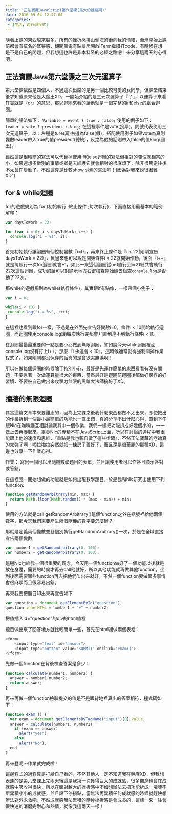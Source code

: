 ```yaml
---
title: '正法寶藏JavaScript第六堂課(最大的撞牆期)'
date: 2016-09-04 12:47:00
categories:
 - [生活, 跨行學程式]
---
```

隨著上課的東西越來越多，所有的挫折感排山倒海的衝向我的情緒，漸漸開始上課前都會有莫名的緊張感，翻開筆電有點排斥開啟iTerm繼續打code，有時候在想是不是自己的問題，但我想這也許是非本科系的必經之路吧！來分享這兩天的心得吧。

##  正法寶藏Java第六堂課之三次元運算子

第六堂課依然是四個人，不過這次出席的是另一個比較可愛的女同學，但課堂結束後才知道原來他是大魔王XD，一開始介紹的是三元次運算子『？』，以運算子來看其實就是『or』的意思，那以迴圈來看的話他就是一個完整的if和else的組合迴圈。

簡單的語法如下：
` Variable = event ? true : false; `
使用的例子如下：
` leader = vote ? president : king; `
在這裡事件是vote(投票)，問號代表使用三次元運算子，以：左邊是ture(真)右邊為false(假)，搭配使用例子如果vote為真則變數leader帶入true的值president(總統)，反之為假的話則帶入false的值king(國王)。

雖然這是很精簡的寫法可以代替掉使用if和else迴圈的寫法但相對的彈性就相當的小，如果還想多做別的事情或者是去維護它就會相對的很麻煩了，除非很篤定往後不太會在變動了，不然這算是比較show skill的寫法吧！(因為對我來說很困難XD")

##  for & while迴圈

for的遊戲規則為 for (初始執行 ;終止條件 ;每次執行)，下面直接用最基本的範例解釋：

``` javascript
var daysToWork = 22;

for (var i = 0; i < daysToWork; i++) {
  console.log('i = %s', i);
}
```

首先初始執行讓迴圈有個控制變數『i=0』，再來終止條件是『i < 22(剛剛宣告daysToWork = 22)』，反過來也可以說是開始條件i < 22就開始作動，後面『i++』就是每執行一次for迴圈i就會+1，如此一來這個迴圈從i=0直行到i=21總共會執行22次這個迴圈，成功的話可以對顯示地方右鍵檢查原始碼去檢查`console.log`是否動了22次。

那while的遊戲規則為while(執行條件)，其實跟if有點像，一樣帶個小例子：

``` javascript
var i = 0;

while(i < 10) {
 console.log('i = %s', i++);
}
```
在這裡也看到跟for一樣，不過是在外面先宣告好變數i=0，條件i < 10開始執行迴圈，而迴圈使用console.log讓i每次執行完都會+1直到達不到執行條件i < 10。

在迴圈最最最重要的一點是要小心做到無限迴圈，譬如說今天while迴圈裡面console.log沒有打上i++，那麼『i 永遠會 < 10』，這時候通常就得強制關掉作業程式了，如果剛剛都沒保存的話真的是會欲哭無淚啊！

所以在做每個迴圈的時候除了特別小心，最好是先運作簡單的東西看看有沒有問題，不要急著一次做運算量很大的東西，當然最好是迴圈前迴圈後都做好保存的好習慣，不要被自己做出來攻擊力無限的黑暗大法師搞垮了XD。


##  撞牆的無限迴圈

其實這篇文章本來要難產的，因為上完課之後我什麼東西都做不太出來，即使把出的作業拆到一個最小最簡單的功能也一直出錯，真的分享不出什麼心得，直到下午跟Nic在咖啡廳互相討論我其中一個作業，我們一樣把功能拆成好幾個小的，一一做上去再湊起來，畢竟Nic的專精不在JavaScript上面，所以在討論的過程中我很能跟上他的速度和思維，『重點是我也親自做了這些步驟』，不然正法寶藏的老師真的太強了啊！啪拉啪拉突然就把一棟房子蓋好了，而且還是很華麗的那種XD，這邊也分享一下作業心得。

作業：
寫出一個可以出隨機數學題目的表單，並且讓使用者可以作答且顯示答對或答錯。

在這裡我一開始想做的功能就是如何出現數學題目，於是我和Nic研究出使用下列function:
``` javascript
function getRandomArbitrary(min, max) {
  return Math.floor(Math.random() * (max - min)) + min;
}
```
使用的方法就是call getRandomArbitrary()這個function之外在括號裡給他兩個數字，那今天我們需要產生兩個隨機的數字要怎麼辦？

那就是定義兩個變數並且個別執行getRandomArbitrary()一次，於是在全域直接宣告兩個變數
``` javascript
var number1 = getRandomArbitrary(0, 100);
var number2 = getRandomArbitrary(0, 100);
```
這邊Nic也給我一個很重要的觀念，今天用一個function做好了一個功能以後就是放在身邊，需要的時候才再去call他就好，所以其他功能就再做其他function，坐到後面需要哪些function再去把他們叫出來就好，不然一個function要做很多事情會很麻煩而且很容易出錯。

再來我要把題目印出來再宣告如下
``` javascript
var question = document.getElementById("question");
question.innerHTML = number1 + "+" + number2;
```
把值插入id="question"的div的html值裡

題目做出來了回答地方就比較簡單一些，首先在html裡做兩個表格：
``` javascript
<form>
    <input type="text" id="answer">
    <input type="button" value="SUBMIT" onclick="exam()">
</form>
```

先做一個function在背後檢查答案是多少：
``` javascript
function calculate(number1, number2) {
  answer = number1+number2;
  return answer;
}
```

再來再做一個function檢驗提交的值是不是跟背地裡算出的答案相符，程式碼如下：
``` javascript
function exam () {
  var exam = document.getElementsByTagName("input")[0].value;
  answer = calculate(number1, number2)
    if (exam == answer)
      alert("yes");
    else
      alert("No");
  end
}
```

再來登呢～作業就完成啦！

這邊程式的過程算是打給自己看的，不然其他人一定不知道我在幹麻XD，但我想表達的是第六堂課上完兩天後這是我第一次獲得巨大的成就感，很多觀念也會在成就感中吸收得很快，所以在面對越大的挫折感中不如想辦法去把功能拆成一塊塊不斷累積小小的成就感，並且設下停損點，當無法再累積任何成就感的時候就趕快想辦法對外求救吧，不然成就感無法累積的時候挫折感是會成長的，這樣一來一往會很快速的消磨完耐心和熱情，就像我這兩天一樣！
